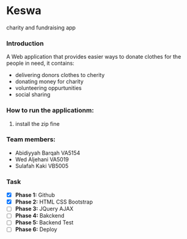 # Keswa
charity and fundraising app

### Introduction
A Web application that provides easier ways to donate clothes for the people in need, it contains:
- delivering donors clothes to cherity
- donating money for charity
- volunteering oppurtunities
- social sharing

### How to run the applicationm:
1. install the zip fine 


### Team members:
- Abidiyyah Barqah VA5154
-  Wed Aljehani VA5019
-  Sulafah Kaki VB5005

### Task
- [x] **Phase 1:** Github
- [x] **Phase 2:** HTML CSS Bootstrap 
- [ ] **Phase 3:** JQuery AJAX
- [ ] **Phase 4:** Bakckend
- [ ] **Phase 5:** Backend Test
- [ ] **Phase 6:** Deploy
